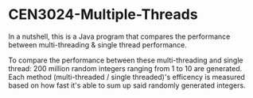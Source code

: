 # CEN3024-Multiple-Threads
In a nutshell, this is a Java program that compares the performance between multi-threading &amp; single thread performance.

To compare the performance between these multi-threading and single thread: 200 million random integers ranging from 1 to 10 are generated.
Each method (multi-threaded / single threaded)'s efficency is measured based on how fast it's able to sum up said randomly generated integers.
